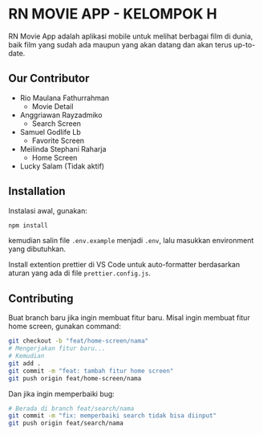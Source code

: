 # RN MOVIE APP - KELOMPOK H

RN Movie App adalah aplikasi mobile untuk melihat berbagai film di dunia, baik film yang sudah ada maupun yang akan datang dan akan terus up-to-date.

## Our Contributor

- Rio Maulana Fathurrahman
  - Movie Detail
- Anggriawan Rayzadmiko
  - Search Screen
- Samuel Godlife Lb
  - Favorite Screen
- Meilinda Stephani Raharja
  - Home Screen
- Lucky Salam (Tidak aktif)

## Installation

Instalasi awal, gunakan:

```bash
npm install
```

kemudian salin file `.env.example` menjadi `.env`, lalu masukkan environment yang dibutuhkan.

Install extention prettier di VS Code untuk auto-formatter berdasarkan aturan yang ada di file `prettier.config.js`.

## Contributing

Buat branch baru jika ingin membuat fitur baru. Misal ingin membuat fitur home screen, gunakan command:

```bash
git checkout -b "feat/home-screen/nama"
# Mengerjakan fitur baru...
# Kemudian
git add .
git commit -m "feat: tambah fitur home screen"
git push origin feat/home-screen/nama
```

Dan jika ingin memperbaiki bug:

```bash
# Berada di branch feat/search/nama
git commit -m "fix: memperbaiki search tidak bisa diinput"
git push origin feat/search/nama
```
